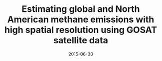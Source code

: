 ---
title: "Estimating global and North American methane emissions with high spatial resolution using GOSAT satellite data"
collection: publications
permalink: /publication/2015-06-30-Turner
date: 2015-06-30
venue: 'Atmospheric Chemistry and Physics'
paperurl: 'https://doi.org/doi:10.5194/acp-15-7049-2015'
citation: '<b>20</b> - Turner A.J., Jacob D.J., Wecht K.J., Maasakkers J.D., Lundgren E. et al., Estimating global and North American methane emissions with high spatial resolution using GOSAT satellite data, Atmospheric Chemistry and Physics, 15, 7049-7069, (2015-06-30). <a href=&quot;https://doi.org/doi:10.5194/acp-15-7049-2015&quot;>doi:10.5194/acp-15-7049-2015</a> (cited 115 times)

'
---